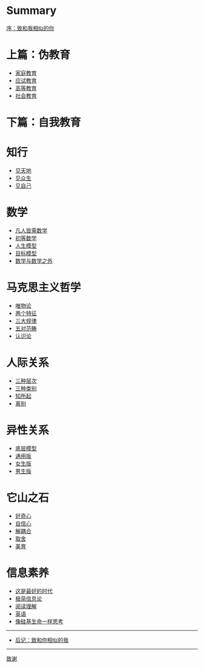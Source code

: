 # Summary

[序：致和我相似的你](1-preface-to-you-like-me.md)

# 上篇：伪教育

- [家庭教育](1-pseudo-educations/1-family-education.md)
- [应试教育](1-pseudo-educations/2-exam-oriented-education.md)
- [高等教育](1-pseudo-educations/3-higher-education.md)
- [社会教育](1-pseudo-educations/4-social-education.md)

# 下篇：自我教育

# 知行
  -  [见天地](2-self-educations/1-knowing-your-life/1-knowing-the-world.md)
  -  [见众生](2-self-educations/1-knowing-your-life/2-knowing-the-people.md)
  -  [见自己](2-self-educations/1-knowing-your-life/3-knowing-yourself.md)

# 数学

  -  [凡人皆需数学](2-self-educations/2-math/1-everyone-needs-math.md)
  -  [初等数学](2-self-educations/2-math/2-elementary-math.md)
  -  [人生模型](2-self-educations/2-math/3-life-model.md)
  -  [目标模型](2-self-educations/2-math/4-goal-model.md)
  -  [数学与数学之外](2-self-educations/2-math/5-math-and-beyond.md)

# 马克思主义哲学

  -  [唯物论](2-self-educations/3-marxist-philosophy/1-materialism.md)
  -  [两个特征](2-self-educations/3-marxist-philosophy/2-two-features.md)
  -  [三大规律](2-self-educations/3-marxist-philosophy/3-three-laws.md)
  -  [五对范畴](2-self-educations/3-marxist-philosophy/4-five-contradictions.md)
  -  [认识论](2-self-educations/3-marxist-philosophy/5-epistemology.md)

# 人际关系

  -  [三种层次](2-self-educations/4-interpersonal-relationship/1-three-levels.md)
  -  [三种类别](2-self-educations/4-interpersonal-relationship/2-three-types.md)
  -  [知所起](2-self-educations/4-interpersonal-relationship/3-begin.md)
  -  [离别](2-self-educations/4-interpersonal-relationship/4-end.md)

# 异性关系

  -  [底层模型](2-self-educations/5-heterosexual-relationship/1-fundamental-model.md)
  -  [通用版]()
  -  [女生版]()
  -  [男生版]()

# 它山之石

  -  [好奇心]()
  -  [自信心]()
  -  [解耦合]()
  -  [取舍]()
  -  [美育]()

# 信息素养

  -  [这是最好的时代]()
  -  [极简信息论]()
  -  [阅读理解]()
  -  [英语]()
  -  [像硅基生命一样思考]()

<!-- # 异性关系

  -  [底层模型](2-self-educations/5-heterosexual-relationship/1-fundamental-model.md)
  -  [通用版](2-self-educations/5-heterosexual-relationship/2-universal-version.md)
  -  [女生版](2-self-educations/5-heterosexual-relationship/3-female-version.md)
  -  [男生版](2-self-educations/5-heterosexual-relationship/4-male-version.md)

# 它山之石

  -  [好奇心](2-self-educations/6-characteristic-sugars/1-curiosity.md)
  -  [自信心](2-self-educations/6-characteristic-sugars/2-confidence.md)
  -  [解耦合](2-self-educations/6-characteristic-sugars/3-decomposition.md)
  -  [取舍](2-self-educations/6-characteristic-sugars/4-trade-off.md)
  -  [美育](2-self-educations/6-characteristic-sugars/5-aesthetic-education.md)

# 信息素养

  -  [这是最好的时代](2-self-educations/7-information-literacy/1-this-is-the-best-era.md)
  -  [极简信息论](2-self-educations/7-information-literacy/2-the-very-simplified-information-theory.md)
  -  [阅读理解](2-self-educations/7-information-literacy/3-reading-comprehension.md)
  -  [英语](2-self-educations/7-information-literacy/4-english.md)
  -  [像硅基生命一样思考](2-self-educations/7-information-literacy/5-thinking-like-silicon-based-life.md) -->

---

- [后记：致和你相似的我](2-epilogue-to-me-like-you.md)

---

[致谢](3-acknowledgments.md)